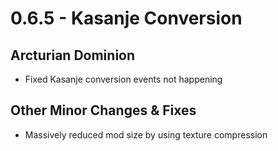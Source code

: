 # 0.6.5 - Kasanje Conversion

## Arcturian Dominion
- Fixed Kasanje conversion events not happening

## Other Minor Changes & Fixes
- Massively reduced mod size by using texture compression